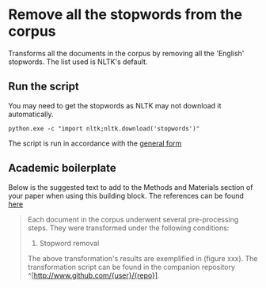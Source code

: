 # Remove all the stopwords from the corpus

Transforms all the documents in the corpus by removing all the 'English' stopwords.
The list used is NLTK's default.

## Run the script

You may need to get the stopwords as NLTK may not download it automatically.

```{shell}
python.exe -c "import nltk;nltk.download('stopwords')"
```

The script is run in accordance with the [general form](../README.md#scripts)

## Academic boilerplate

Below is the suggested text to add to the Methods and Materials section of your paper when using this building block.
The references can be found [here](./references.bib)

> Each document in the corpus underwent several pre-processing steps.
> They were transformed under the following conditions:
>
> 1. Stopword removal
>
> The above transformation's results are exemplified in (figure xxx).
> The transformation script can be found in the companion repository ^[http://www.github.com/{user}/{repo}].
